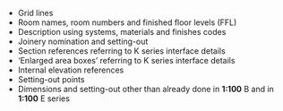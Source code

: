 - Grid lines
- Room names, room numbers and finished floor levels (FFL)
- Description using systems, materials and finishes codes
- Joinery nomination and setting-out
- Section references referring to K series interface details
- ‘Enlarged area boxes’ referring to K series interface details
- Internal elevation references
- Setting-out points
- Dimensions and setting-out other than already done in **1:100** B and in **1:100** E series